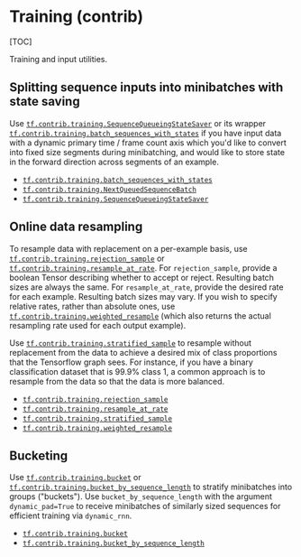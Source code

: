 # Training (contrib)
[TOC]

Training and input utilities.

<h2 id="Splitting_sequence_inputs_into_minibatches_with_state_saving">Splitting sequence inputs into minibatches with state saving</h2>

Use <a href="../../api_docs/python/tf/contrib/training/SequenceQueueingStateSaver.md"><code>tf.contrib.training.SequenceQueueingStateSaver</code></a> or
its wrapper <a href="../../api_docs/python/tf/contrib/training/batch_sequences_with_states.md"><code>tf.contrib.training.batch_sequences_with_states</code></a> if
you have input data with a dynamic primary time / frame count axis which
you'd like to convert into fixed size segments during minibatching, and would
like to store state in the forward direction across segments of an example.

*   <a href="../../api_docs/python/tf/contrib/training/batch_sequences_with_states.md"><code>tf.contrib.training.batch_sequences_with_states</code></a>
*   <a href="../../api_docs/python/tf/contrib/training/NextQueuedSequenceBatch.md"><code>tf.contrib.training.NextQueuedSequenceBatch</code></a>
*   <a href="../../api_docs/python/tf/contrib/training/SequenceQueueingStateSaver.md"><code>tf.contrib.training.SequenceQueueingStateSaver</code></a>


<h2 id="Online_data_resampling">Online data resampling</h2>

To resample data with replacement on a per-example basis, use
<a href="../../api_docs/python/tf/contrib/training/rejection_sample.md"><code>tf.contrib.training.rejection_sample</code></a> or
<a href="../../api_docs/python/tf/contrib/training/resample_at_rate.md"><code>tf.contrib.training.resample_at_rate</code></a>. For `rejection_sample`, provide
a boolean Tensor describing whether to accept or reject. Resulting batch sizes
are always the same. For `resample_at_rate`, provide the desired rate for each
example. Resulting batch sizes may vary. If you wish to specify relative
rates, rather than absolute ones, use <a href="../../api_docs/python/tf/contrib/training/weighted_resample.md"><code>tf.contrib.training.weighted_resample</code></a>
(which also returns the actual resampling rate used for each output example).

Use <a href="../../api_docs/python/tf/contrib/training/stratified_sample.md"><code>tf.contrib.training.stratified_sample</code></a> to resample without replacement
from the data to achieve a desired mix of class proportions that the Tensorflow
graph sees. For instance, if you have a binary classification dataset that is
99.9% class 1, a common approach is to resample from the data so that the data
is more balanced.

*   <a href="../../api_docs/python/tf/contrib/training/rejection_sample.md"><code>tf.contrib.training.rejection_sample</code></a>
*   <a href="../../api_docs/python/tf/contrib/training/resample_at_rate.md"><code>tf.contrib.training.resample_at_rate</code></a>
*   <a href="../../api_docs/python/tf/contrib/training/stratified_sample.md"><code>tf.contrib.training.stratified_sample</code></a>
*   <a href="../../api_docs/python/tf/contrib/training/weighted_resample.md"><code>tf.contrib.training.weighted_resample</code></a>

<h2 id="Bucketing">Bucketing</h2>

Use <a href="../../api_docs/python/tf/contrib/training/bucket.md"><code>tf.contrib.training.bucket</code></a> or
<a href="../../api_docs/python/tf/contrib/training/bucket_by_sequence_length.md"><code>tf.contrib.training.bucket_by_sequence_length</code></a> to stratify
minibatches into groups ("buckets").  Use `bucket_by_sequence_length`
with the argument `dynamic_pad=True` to receive minibatches of similarly
sized sequences for efficient training via `dynamic_rnn`.

*   <a href="../../api_docs/python/tf/contrib/training/bucket.md"><code>tf.contrib.training.bucket</code></a>
*   <a href="../../api_docs/python/tf/contrib/training/bucket_by_sequence_length.md"><code>tf.contrib.training.bucket_by_sequence_length</code></a>
